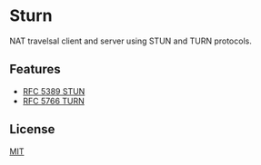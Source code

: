 # Sturn

NAT travelsal client and server using STUN and TURN protocols.


## Features
- [RFC 5389 STUN](http://tools.ietf.org/html/rfc5389)
- [RFC 5766 TURN](http://tools.ietf.org/html/rfc5766)


## License

[MIT](./LICENSE)
